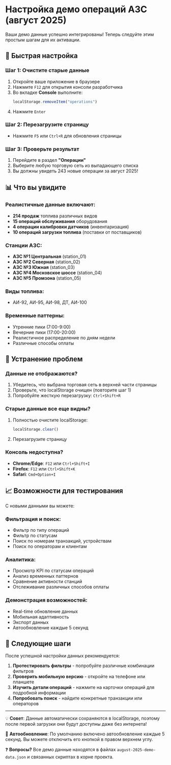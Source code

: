 # Настройка демо операций АЗС (август 2025)

Ваши демо данные успешно интегрированы! Теперь следуйте этим простым шагам для их активации.

## 🚀 Быстрая настройка

### Шаг 1: Очистите старые данные
1. Откройте ваше приложение в браузере
2. Нажмите `F12` для открытия консоли разработчика  
3. Во вкладке **Console** выполните:
   ```javascript
   localStorage.removeItem("operations")
   ```
4. Нажмите `Enter`

### Шаг 2: Перезагрузите страницу
- Нажмите `F5` или `Ctrl+R` для обновления страницы

### Шаг 3: Проверьте результат
1. Перейдите в раздел **"Операции"** 
2. Выберите любую торговую сеть из выпадающего списка
3. Вы должны увидеть 243 новые операции за август 2025!

## 📊 Что вы увидите

### Реалистичные данные включают:
- **214 продаж** топлива различных видов
- **15 операций обслуживания** оборудования  
- **4 операции калибровки датчиков** (инвентаризация)
- **10 операций загрузки топлива** (поставки от поставщиков)

### Станции АЗС:
- **АЗС №1 Центральная** (station_01)
- **АЗС №2 Северная** (station_02)
- **АЗС №3 Южная** (station_03)
- **АЗС №4 Московское шоссе** (station_04)
- **АЗС №5 Промзона** (station_05)

### Виды топлива:
- АИ-92, АИ-95, АИ-98, ДТ, АИ-100

### Временные паттерны:
- Утренние пики (7:00-9:00)
- Вечерние пики (17:00-20:00)  
- Реалистичное распределение по дням недели
- Различные способы оплаты

## 🔧 Устранение проблем

### Данные не отображаются?
1. Убедитесь, что выбрана торговая сеть в верхней части страницы
2. Проверьте, что localStorage очищен (повторите шаг 1)
3. Попробуйте жесткую перезагрузку: `Ctrl+Shift+R`

### Старые данные все еще видны?
1. Полностью очистите localStorage:
   ```javascript
   localStorage.clear()
   ```
2. Перезагрузите страницу

### Консоль недоступна?
- **Chrome/Edge**: `F12` или `Ctrl+Shift+I`
- **Firefox**: `F12` или `Ctrl+Shift+K`  
- **Safari**: `Cmd+Option+I`

## 📈 Возможности для тестирования

С новыми данными вы можете:

### Фильтрация и поиск:
- Фильтр по типу операций
- Фильтр по статусам
- Поиск по номерам транзакций, устройствам
- Поиск по операторам и клиентам

### Аналитика:
- Просмотр KPI по статусам операций
- Анализ временных паттернов
- Сравнение активности станций
- Отслеживание различных способов оплаты

### Демонстрация возможностей:
- Real-time обновление данных
- Мобильная адаптивность
- Экспорт данных
- Автообновление каждые 5 секунд

## 🎯 Следующие шаги

После успешной настройки данных рекомендуется:

1. **Протестировать фильтры** - попробуйте различные комбинации фильтров
2. **Проверить мобильную версию** - откройте на телефоне или планшете
3. **Изучить детали операций** - нажмите на карточки операций для подробной информации
4. **Попробовать поиск** - найдите конкретные транзакции или операторов

---

💡 **Совет**: Данные автоматически сохраняются в localStorage, поэтому после первой загрузки они будут доступны даже без интернета!

🔄 **Автообновление**: По умолчанию включено автообновление каждые 5 секунд. Вы можете отключить его кнопкой в правом верхнем углу.

❓ **Вопросы?** Все демо данные находятся в файлах `august-2025-demo-data.json` и связанных скриптах в корне проекта.